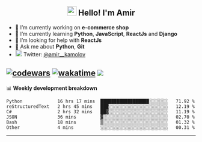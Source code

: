 <h2 align="center"><img src="https://media.giphy.com/media/hvRJCLFzcasrR4ia7z/giphy.gif" width="25px"> Hello! I'm Amir</h2>

- 🔭 I’m currently working on **e-commerce shop**
- 🌱 I’m currently learning **Python**, **JavaScript**, **ReactJs** and **Django**
- 🤔 I’m looking for help with **ReactJs**
- 💬 Ask me about **Python**, **Git**
- <img alt="Amir Kamolov | Twitter" width="18px" src="https://raw.githubusercontent.com/peterthehan/peterthehan/master/assets/twitter.svg" /> Twitter: [@amir__kamolov ](https://twitter.com/amir__kamolov)

[![codewars](https://www.codewars.com/users/Kamolov%20Amir/badges/micro)](https://www.codewars.com/users/Kamolov%20Amir)
[![wakatime](https://wakatime.com/badge/user/12da36de-2fca-4ef2-bb44-ec10c4750b61.svg)](https://wakatime.com/@12da36de-2fca-4ef2-bb44-ec10c4750b61)
![](https://komarev.com/ghpvc/?username=Amir0715&style=flat-square)
---

📊 **Weekly development breakdown**
<!--START_SECTION:waka-->

```text
Python             16 hrs 17 mins  ██████████████████░░░░░░░   71.92 %
reStructuredText   2 hrs 45 mins   ███░░░░░░░░░░░░░░░░░░░░░░   12.19 %
C#                 2 hrs 32 mins   ██▓░░░░░░░░░░░░░░░░░░░░░░   11.19 %
JSON               36 mins         ▓░░░░░░░░░░░░░░░░░░░░░░░░   02.70 %
Bash               18 mins         ▒░░░░░░░░░░░░░░░░░░░░░░░░   01.32 %
Other              4 mins          ░░░░░░░░░░░░░░░░░░░░░░░░░   00.31 %
```

<!--END_SECTION:waka-->

---
